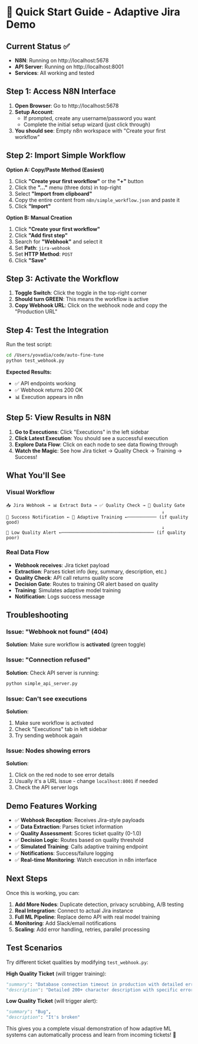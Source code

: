 # 🚀 Quick Start Guide - Adaptive Jira Demo

## Current Status ✅
- **N8N**: Running on http://localhost:5678
- **API Server**: Running on http://localhost:8001  
- **Services**: All working and tested

## Step 1: Access N8N Interface

1. **Open Browser**: Go to http://localhost:5678
2. **Setup Account**: 
   - If prompted, create any username/password you want
   - Complete the initial setup wizard (just click through)
3. **You should see**: Empty n8n workspace with "Create your first workflow"

## Step 2: Import Simple Workflow

**Option A: Copy/Paste Method (Easiest)**
1. Click **"Create your first workflow"** or the **"+"** button
2. Click the **"..."** menu (three dots) in top-right
3. Select **"Import from clipboard"**
4. Copy the entire content from `n8n/simple_workflow.json` and paste it
5. Click **"Import"**

**Option B: Manual Creation**
1. Click **"Create your first workflow"**
2. Click **"Add first step"**
3. Search for **"Webhook"** and select it
4. Set **Path**: `jira-webhook`
5. Set **HTTP Method**: `POST` 
6. Click **"Save"**

## Step 3: Activate the Workflow

1. **Toggle Switch**: Click the toggle in the top-right corner
2. **Should turn GREEN**: This means the workflow is active
3. **Copy Webhook URL**: Click on the webhook node and copy the "Production URL"

## Step 4: Test the Integration

Run the test script:
```bash
cd /Users/yovadia/code/auto-fine-tune
python test_webhook.py
```

**Expected Results:**
- ✅ API endpoints working
- ✅ Webhook returns 200 OK
- 📊 Execution appears in n8n

## Step 5: View Results in N8N

1. **Go to Executions**: Click "Executions" in the left sidebar
2. **Click Latest Execution**: You should see a successful execution
3. **Explore Data Flow**: Click on each node to see data flowing through
4. **Watch the Magic**: See how Jira ticket → Quality Check → Training → Success!

## What You'll See

### Visual Workflow
```
📥 Jira Webhook → 📊 Extract Data → ✅ Quality Check → 🔄 Quality Gate
                                                           ↓
📢 Success Notification ← 🤖 Adaptive Training ←─────────── (if quality good)
                                                           ↓
📢 Low Quality Alert ←─────────────────────────────────── (if quality poor)
```

### Real Data Flow
- **Webhook receives**: Jira ticket payload
- **Extraction**: Parses ticket info (key, summary, description, etc.)
- **Quality Check**: API call returns quality score
- **Decision Gate**: Routes to training OR alert based on quality
- **Training**: Simulates adaptive model training
- **Notification**: Logs success message

## Troubleshooting

### Issue: "Webhook not found" (404)
**Solution**: Make sure workflow is **activated** (green toggle)

### Issue: "Connection refused" 
**Solution**: Check API server is running:
```bash
python simple_api_server.py
```

### Issue: Can't see executions
**Solution**: 
1. Make sure workflow is activated
2. Check "Executions" tab in left sidebar
3. Try sending webhook again

### Issue: Nodes showing errors
**Solution**: 
1. Click on the red node to see error details
2. Usually it's a URL issue - change `localhost:8001` if needed
3. Check the API server logs

## Demo Features Working

- ✅ **Webhook Reception**: Receives Jira-style payloads
- ✅ **Data Extraction**: Parses ticket information  
- ✅ **Quality Assessment**: Scores ticket quality (0-1.0)
- ✅ **Decision Logic**: Routes based on quality threshold
- ✅ **Simulated Training**: Calls adaptive training endpoint
- ✅ **Notifications**: Success/failure logging
- ✅ **Real-time Monitoring**: Watch execution in n8n interface

## Next Steps

Once this is working, you can:

1. **Add More Nodes**: Duplicate detection, privacy scrubbing, A/B testing
2. **Real Integration**: Connect to actual Jira instance
3. **Full ML Pipeline**: Replace demo API with real model training
4. **Monitoring**: Add Slack/email notifications
5. **Scaling**: Add error handling, retries, parallel processing

## Test Scenarios

Try different ticket qualities by modifying `test_webhook.py`:

**High Quality Ticket** (will trigger training):
```python
"summary": "Database connection timeout in production with detailed error logs",
"description": "Detailed 200+ character description with specific error details and environment info..."
```

**Low Quality Ticket** (will trigger alert):
```python
"summary": "Bug",
"description": "It's broken"
```

This gives you a complete visual demonstration of how adaptive ML systems can automatically process and learn from incoming tickets! 🎉